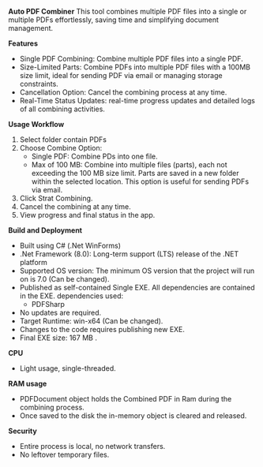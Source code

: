 **Auto PDF Combiner**
This tool combines multiple PDF files into a single or multiple PDFs effortlessly, saving time and simplifying document management.

**Features**
- Single PDF Combining: Combine  multiple PDF files into a single PDF.
- Size-Limited Parts: Combine PDFs into multiple PDF files with a 100MB size limit, ideal for sending PDF via email or managing storage constraints.
- Cancellation Option: Cancel the combining process at any time.
- Real-Time Status Updates: real-time progress updates and detailed logs of all combining activities.

**Usage Workflow**
1.	Select folder contain PDFs
2.	Choose Combine Option:
    - Single PDF: Combine PDs into one file.
    - Max of 100 MB: Combine into multiple files (parts), each not exceeding the 100 MB size limit. Parts are saved in a new folder within the selected location. This option is useful for sending PDFs via email.
4.	Click Strat Combining.
5.	Cancel the combining at any time.
6.	View progress and final status in the app. 

**Build and Deployment**
-	Built using C# (.Net WinForms)
-	.Net Framework (8.0): Long-term support (LTS) release of the .NET platform
-	Supported OS version: The minimum OS version that the project will run on is 7.0 (Can be changed).
-	Published as self-contained Single EXE. All dependencies are contained in the EXE. dependencies used:
    -	PDFSharp 
-	No updates are required. 
-	Target Runtime: win-x64 (Can be changed). 
-	Changes to the code requires publishing new EXE. 
-	Final EXE size: 167 MB .

 
**CPU**
-	Light usage, single-threaded.

**RAM usage**
-	PDFDocument object holds the Combined PDF in Ram during the combining process.
-	Once saved to the disk the in-memory object is cleared and released.  

**Security**
-	Entire process is local, no network transfers.
-	No leftover temporary files. 
